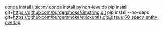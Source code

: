 conda install libiconv
conda install python-leveldb
pip install git+https://github.com/burgersmoke/simstring.git
pip install --no-deps git+https://github.com/burgersmoke/quickumls.git@issue_60_spacy_entity_overlap